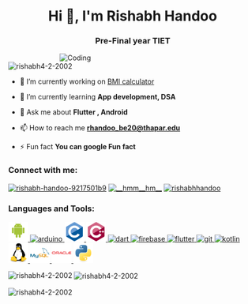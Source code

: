 <h1 align="center">Hi 👋, I'm Rishabh Handoo</h1>
<h3 align="center">Pre-Final year TIET</h3>
<img align="right" alt="Coding" width="400" src="https://c.tenor.com/0hjOGLFaQa0AAAAd/lofi-girl-lofi.gif">

<p align="left"> <img src="https://komarev.com/ghpvc/?username=rishabh4-2-2002&label=Profile%20views&color=0e75b6&style=flat" alt="rishabh4-2-2002" /> </p>

- 🔭 I’m currently working on [BMI calculator](https://github.com/Rishabh4-2-2002/FLUTTER-PROJECTS/tree/master/bmi_calculator)

- 🌱 I’m currently learning **App development, DSA**

- 💬 Ask me about **Flutter , Android**

- 📫 How to reach me **rhandoo_be20@thapar.edu**

- ⚡ Fun fact **You can google Fun fact**

<h3 align="left">Connect with me:</h3>
<p align="left">
<a href="https://linkedin.com/in/rishabh-handoo-9217501b9" target="blank"><img align="center" src="https://raw.githubusercontent.com/rahuldkjain/github-profile-readme-generator/master/src/images/icons/Social/linked-in-alt.svg" alt="rishabh-handoo-9217501b9" height="30" width="40" /></a>
<a href="https://instagram.com/__hmm__hm__" target="blank"><img align="center" src="https://raw.githubusercontent.com/rahuldkjain/github-profile-readme-generator/master/src/images/icons/Social/instagram.svg" alt="__hmm__hm__" height="30" width="40" /></a>
<a href="https://www.leetcode.com/rishabhhandoo" target="blank"><img align="center" src="https://raw.githubusercontent.com/rahuldkjain/github-profile-readme-generator/master/src/images/icons/Social/leet-code.svg" alt="rishabhhandoo" height="30" width="40" /></a>
</p>

<h3 align="left">Languages and Tools:</h3>
<p align="left"> <a href="https://developer.android.com" target="_blank" rel="noreferrer"> <img src="https://raw.githubusercontent.com/devicons/devicon/master/icons/android/android-original-wordmark.svg" alt="android" width="40" height="40"/> </a> <a href="https://www.arduino.cc/" target="_blank" rel="noreferrer"> <img src="https://cdn.worldvectorlogo.com/logos/arduino-1.svg" alt="arduino" width="40" height="40"/> </a> <a href="https://www.cprogramming.com/" target="_blank" rel="noreferrer"> <img src="https://raw.githubusercontent.com/devicons/devicon/master/icons/c/c-original.svg" alt="c" width="40" height="40"/> </a> <a href="https://www.w3schools.com/cpp/" target="_blank" rel="noreferrer"> <img src="https://raw.githubusercontent.com/devicons/devicon/master/icons/cplusplus/cplusplus-original.svg" alt="cplusplus" width="40" height="40"/> </a> <a href="https://dart.dev" target="_blank" rel="noreferrer"> <img src="https://www.vectorlogo.zone/logos/dartlang/dartlang-icon.svg" alt="dart" width="40" height="40"/> </a> <a href="https://firebase.google.com/" target="_blank" rel="noreferrer"> <img src="https://www.vectorlogo.zone/logos/firebase/firebase-icon.svg" alt="firebase" width="40" height="40"/> </a> <a href="https://flutter.dev" target="_blank" rel="noreferrer"> <img src="https://www.vectorlogo.zone/logos/flutterio/flutterio-icon.svg" alt="flutter" width="40" height="40"/> </a> <a href="https://git-scm.com/" target="_blank" rel="noreferrer"> <img src="https://www.vectorlogo.zone/logos/git-scm/git-scm-icon.svg" alt="git" width="40" height="40"/> </a> <a href="https://kotlinlang.org" target="_blank" rel="noreferrer"> <img src="https://www.vectorlogo.zone/logos/kotlinlang/kotlinlang-icon.svg" alt="kotlin" width="40" height="40"/> </a> <a href="https://www.linux.org/" target="_blank" rel="noreferrer"> <img src="https://raw.githubusercontent.com/devicons/devicon/master/icons/linux/linux-original.svg" alt="linux" width="40" height="40"/> </a> <a href="https://www.mysql.com/" target="_blank" rel="noreferrer"> <img src="https://raw.githubusercontent.com/devicons/devicon/master/icons/mysql/mysql-original-wordmark.svg" alt="mysql" width="40" height="40"/> </a> <a href="https://www.oracle.com/" target="_blank" rel="noreferrer"> <img src="https://raw.githubusercontent.com/devicons/devicon/master/icons/oracle/oracle-original.svg" alt="oracle" width="40" height="40"/> </a> <a href="https://www.python.org" target="_blank" rel="noreferrer"> <img src="https://raw.githubusercontent.com/devicons/devicon/master/icons/python/python-original.svg" alt="python" width="40" height="40"/> </a> </p>

<p><img align="left" src="https://github-readme-stats.vercel.app/api/top-langs?username=rishabh4-2-2002&show_icons=true&locale=en&layout=compact" alt="rishabh4-2-2002" /></p>
<p>&nbsp;<img align="center" src="https://github-readme-stats.vercel.app/api?username=rishabh4-2-2002&show_icons=true&locale=en" alt="rishabh4-2-2002" /></p>
<p><img align="center" src="https://github-readme-streak-stats.herokuapp.com/?user=rishabh4-2-2002&" alt="rishabh4-2-2002" /></p>
